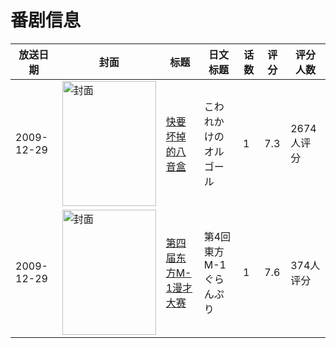 # 番剧信息

|放送日期|封面|标题|日文标题|话数|评分|评分人数|
|---|---|---|---|---|---|---|
|2009-12-29|<img src="//lain.bgm.tv/pic/cover/c/5e/72/3806_ufBv2.jpg" alt="封面" style="width:150px;height:200px;object-fit:cover;">|[快要坏掉的八音盒](https://bangumi.tv/subject/3806)|こわれかけのオルゴール|1|7.3|2674人评分|
|2009-12-29|<img src="//lain.bgm.tv/pic/cover/c/fc/de/3830_V8r7Z.jpg" alt="封面" style="width:150px;height:200px;object-fit:cover;">|[第四届东方M-1漫才大赛](https://bangumi.tv/subject/3830)|第4回東方M-1ぐらんぷり|1|7.6|374人评分|
